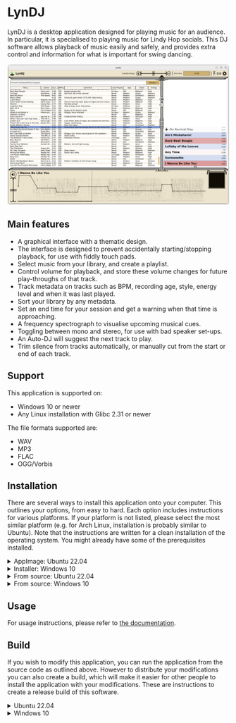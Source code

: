 LynDJ
=====
LynDJ is a desktop application designed for playing music for an audience. In particular, it is specialised to playing music for Lindy Hop socials. This DJ software allows playback of music easily and safely, and provides extra control and information for what is important for swing dancing.

![Screenshot of the main interface](screenshot.png)

Main features
-------------
* A graphical interface with a thematic design.
* The interface is designed to prevent accidentally starting/stopping playback, for use with fiddly touch pads.
* Select music from your library, and create a playlist.
* Control volume for playback, and store these volume changes for future play-throughs of that track.
* Track metadata on tracks such as BPM, recording age, style, energy level and when it was last played.
* Sort your library by any metadata.
* Set an end time for your session and get a warning when that time is approaching.
* A frequency spectrograph to visualise upcoming musical cues.
* Toggling between mono and stereo, for use with bad speaker set-ups.
* An Auto-DJ will suggest the next track to play.
* Trim silence from tracks automatically, or manually cut from the start or end of each track.

Support
-------
This application is supported on:
* Windows 10 or newer
* Any Linux installation with Glibc 2.31 or newer

The file formats supported are:
* WAV
* MP3
* FLAC
* OGG/Vorbis

Installation
------------
There are several ways to install this application onto your computer. This outlines your options, from easy to hard. Each option includes instructions for various platforms. If your platform is not listed, please select the most similar platform (e.g. for Arch Linux, installation is probably similar to Ubuntu). Note that the instructions are written for a clean installation of the operating system. You might already have some of the prerequisites installed.

<details>
<summary>AppImage: Ubuntu 22.04</summary>

1. Download the latest AppImage file from the [releases](https://github.com/Ghostkeeper/LynDJ/releases/latest) of this repository.
2. Make the downloaded file executable by right-clicking on it, selecting "Properties" and under the "Permissions" tab checking the checkbox for "Allow executing file as program". Close the properties window.
3. Double-click the AppImage file in order to launch the application.
</details>
<details>
<summary>Installer: Windows 10</summary>

1. Download the latest installer from the [releases](https://github.com/Ghostkeeper/LynDJ/releases/latest) of this repository.
2. Double-click the downloaded file to launch the installer.
3. Progress through the steps outlined by the installer. It will ask you where to install the application. For the default location in Program Files, administrator rights will be needed.
4. At the end of the installation process, find the application in your start menu to launch it.
</details>
<details>
<summary>From source: Ubuntu 22.04</summary>

1. Install system dependencies. To do this, open a terminal (Ctrl+Alt+T) and type the following:
```
sudo apt install python3-pip git portaudio19-dev
```
2. Download the source code of LynDJ.
```
git clone https://github.com/Ghostkeeper/LynDJ
cd LynDJ
```
3. Install LynDJ's Python dependencies.
```
python3 -m pip install -r requirements.txt
```
4. You can now run the application from the terminal inside of this directory, by executing:
```
python3 lyndj.py
```
</details>
<details>
<summary>From source: Windows 10</summary>

1. Install Python. Visit [python.org](https://www.python.org/) and download the latest version of Python for Windows, using the installer. Run the installer to install Python. It is suggested to check the option "Add python.exe to PATH".
2. Install Visual Studio Build Tools. Visit [its download page](https://visualstudio.microsoft.com/visual-cpp-build-tools/) and download the build tools. Run the installer. Select the "Desktop development with C++" package. Once installation is completed, you can close the installer.
3. Install Git. Visit [git-scm.com](https://git-scm.com/download/win) and download the latest version of Git for Windows. Run the installer to install Git. At the last screen of the installer, check that you wish to launch the Git terminal.
4. Open a Git terminal. Navigate to a directory where you want to download LynDJ to, and download LynDJ, by typing the following:
```
git clone https://github.com/Ghostkeeper/LynDJ
```
5. Open a normal terminal as well (press Windows key, then type cmd). Navigate to the LynDJ folder that was just created by Git. Install LynDJ's dependencies by executing:
```
python -m pip install -r requirements.txt
```
6. You can now run the application from the terminal inside of this folder, by executing:
```
python lyndj.py
```
</details>

Usage
-----
For usage instructions, please refer to [the documentation](doc/usage.md).

Build
-----
If you wish to modify this application, you can run the application from the source code as outlined above. However to distribute your modifications you can also create a build, which will make it easier for other people to install the application with your modifications. These are instructions to create a release build of this software.

<details>
<summary>Ubuntu 22.04</summary>

1. Install Git in order to download the source code. To do this, open a terminal (Ctrl+Alt+T) and type the following:
```
sudo apt install git
```
2. Download the source code of LynDJ.
```
git clone https://github.com/Ghostkeeper/LynDJ
cd LynDJ
```
3. Run the script that generates an AppImage:
```
packaging/ubuntu.sh
```
4. Test the application by running the AppImage that was generated.
```
chmod +x LynDJ.AppImage
./LynDJ.AppImage
```
</details>
<details>
<summary>Windows 10</summary>

1. Install Python. Visit [python.org](https://www.python.org/) and download the latest version of Python for Windows, using the installer. Run the installer to install Python. It is suggested to check the option "Add python.exe to PATH".
2. Install Visual Studio Build Tools. Visit [its download page](https://visualstudio.microsoft.com/visual-cpp-build-tools/) and download the build tools. Run the installer. Select the "Desktop development with C++" package. Once installation is completed, you can close the installer.
3. Install Git. Visit [git-scm.com](https://git-scm.com/download/win) and download the latest version of Git for Windows. Run the installer to install Git. At the last screen of the installer, check that you wish to launch the Git terminal.
4. Open a Git terminal. Navigate to a directory where you want to download LynDJ to, and download LynDJ, by typing the following:
```
git clone https://github.com/Ghostkeeper/LynDJ
```
5. Install the NSIS installer software. Visit [sourceforge.io](https://nsis.sourceforge.io/Download) and download the latest version of NSIS, using the installer. Run the installer to install NSIS.
6. Open a normal terminal (press Windows key, then type cmd). Navigate to the LynDJ folder that was created by Git. Then run the script that generates an installer:
```
packaging/windows.bat
```
7. You should now have an installer called `LynDJ-installer.exe`. Test it by installing LynDJ and running the application it installs.
</details>
